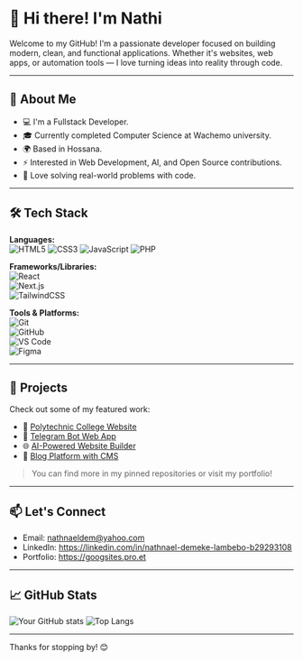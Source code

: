 
# 👋 Hi there! I'm Nathi

Welcome to my GitHub! I'm a passionate developer focused on building modern, clean, and functional applications. Whether it's websites, web apps, or automation tools — I love turning ideas into reality through code.

---

## 🧠 About Me

- 💻 I'm a Fullstack Developer.
- 🎓 Currently completed Computer Science at Wachemo university.
- 🌍 Based in Hossana.
- ⚡ Interested in Web Development, AI, and Open Source contributions.
- 🧩 Love solving real-world problems with code.

---

## 🛠️ Tech Stack

**Languages:**  
![HTML5](https://img.shields.io/badge/-HTML5-E34F26?style=flat&logo=html5&logoColor=white) 
![CSS3](https://img.shields.io/badge/-CSS3-1572B6?style=flat&logo=css3) 
![JavaScript](https://img.shields.io/badge/-JavaScript-F7DF1E?style=flat&logo=javascript&logoColor=black) 
![PHP](https://img.shields.io/badge/-PHP-777BB4?style=flat&logo=php&logoColor=white)  

**Frameworks/Libraries:**  
![React](https://img.shields.io/badge/-React-61DAFB?style=flat&logo=react&logoColor=black)  
![Next.js](https://img.shields.io/badge/-Next.js-000000?style=flat&logo=nextdotjs)  
![TailwindCSS](https://img.shields.io/badge/-TailwindCSS-06B6D4?style=flat&logo=tailwindcss)

**Tools & Platforms:**  
![Git](https://img.shields.io/badge/-Git-F05032?style=flat&logo=git&logoColor=white)  
![GitHub](https://img.shields.io/badge/-GitHub-181717?style=flat&logo=github)  
![VS Code](https://img.shields.io/badge/-VS%20Code-007ACC?style=flat&logo=visual-studio-code)  
![Figma](https://img.shields.io/badge/-Figma-F24E1E?style=flat&logo=figma)

---

## 🚀 Projects

Check out some of my featured work:

- 🏫 [Polytechnic College Website](#)
- 🤖 [Telegram Bot Web App](#)
- 🌐 [AI-Powered Website Builder](#)
- 📘 [Blog Platform with CMS](#)

> You can find more in my pinned repositories or visit my portfolio!

---

## 📫 Let's Connect

- Email: nathnaeldem@yahoo.com
- LinkedIn: https://linkedin.com/in/nathnael-demeke-lambebo-b29293108
- Portfolio: https://googsites.pro.et

---

## 📈 GitHub Stats

![Your GitHub stats](https://github-readme-stats.vercel.app/api?username=yourusername&show_icons=true&theme=radical)
![Top Langs](https://github-readme-stats.vercel.app/api/top-langs/?username=yourusername&layout=compact&theme=radical)

---

Thanks for stopping by! 😊
